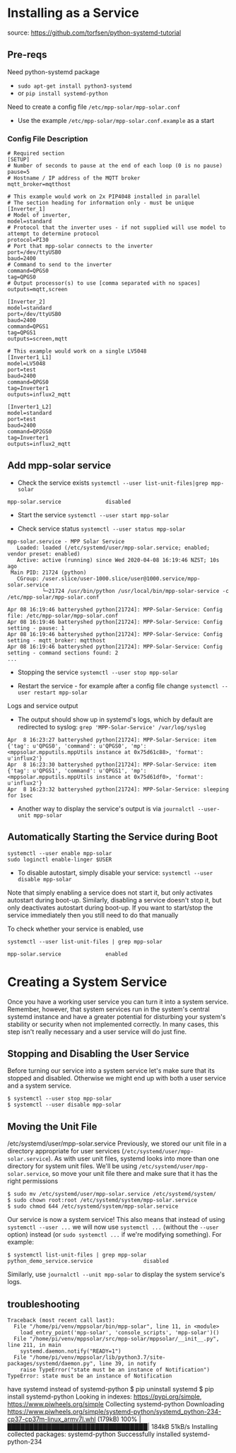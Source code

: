 # Installing as a Service #
source: https://github.com/torfsen/python-systemd-tutorial

## Pre-reqs ##
Need python-systemd package
* `sudo apt-get install python3-systemd`
* or `pip install systemd-python`

Need to create a config file `/etc/mpp-solar/mpp-solar.conf`
* Use the example `/etc/mpp-solar/mpp-solar.conf.example` as a start

### Config File Description ###
```
# Required section
[SETUP]
# Number of seconds to pause at the end of each loop (0 is no pause)
pause=5
# Hostname / IP address of the MQTT broker
mqtt_broker=mqtthost

# This example would work on 2x PIP4048 installed in parallel
# The section heading for information only - must be unique
[Inverter_1]
# Model of inverter,        
model=standard
# Protocol that the inverter uses - if not supplied will use model to attempt to determine protocol
protocol=PI30
# Port that mpp-solar connects to the inverter
port=/dev/ttyUSB0
baud=2400
# Command to send to the inverter
command=QPGS0
tag=QPGS0
# Output processor(s) to use [comma separated with no spaces]
outputs=mqtt,screen

[Inverter_2]
model=standard
port=/dev/ttyUSB0
baud=2400
command=QPGS1
tag=QPGS1
outputs=screen,mqtt

# This example would work on a single LV5048
[Inverter1_L1]
model=LV5048
port=test
baud=2400
command=QPGS0
tag=Inverter1
outputs=influx2_mqtt

[Inverter1_L2]
model=standard
port=test
baud=2400
command=QP2GS0
tag=Inverter1
outputs=influx2_mqtt
```
## Add mpp-solar service ##

* Check the service exists
`systemctl --user list-unit-files|grep mpp-solar`
```
mpp-solar.service              disabled
```
* Start the service
`systemctl --user start mpp-solar`

* Check service status
`systemctl --user status mpp-solar`
```
mpp-solar.service - MPP Solar Service
   Loaded: loaded (/etc/systemd/user/mpp-solar.service; enabled; vendor preset: enabled)
   Active: active (running) since Wed 2020-04-08 16:19:46 NZST; 10s ago
 Main PID: 21724 (python)
   CGroup: /user.slice/user-1000.slice/user@1000.service/mpp-solar.service
           └─21724 /usr/bin/python /usr/local/bin/mpp-solar-service -c /etc/mpp-solar/mpp-solar.conf

Apr 08 16:19:46 batteryshed python[21724]: MPP-Solar-Service: Config file: /etc/mpp-solar/mpp-solar.conf
Apr 08 16:19:46 batteryshed python[21724]: MPP-Solar-Service: Config setting - pause: 1
Apr 08 16:19:46 batteryshed python[21724]: MPP-Solar-Service: Config setting - mqtt_broker: mqtthost
Apr 08 16:19:46 batteryshed python[21724]: MPP-Solar-Service: Config setting - command sections found: 2
...
```

* Stopping the service
`systemctl --user stop mpp-solar`

* Restart the service - for example after a config file change
`systemctl --user restart mpp-solar`

Logs and service output
* The output should show up in systemd's logs, which by default are redirected to syslog:
`grep 'MPP-Solar-Service' /var/log/syslog`
```
Apr  8 16:23:27 batteryshed python[21724]: MPP-Solar-Service: item {'tag': u'QPGS0', 'command': u'QPGS0', 'mp': <mppsolar.mpputils.mppUtils instance at 0x75d61c88>, 'format': u'influx2'}
Apr  8 16:23:30 batteryshed python[21724]: MPP-Solar-Service: item {'tag': u'QPGS1', 'command': u'QPGS1', 'mp': <mppsolar.mpputils.mppUtils instance at 0x75d61df0>, 'format': u'influx2'}
Apr  8 16:23:32 batteryshed python[21724]: MPP-Solar-Service: sleeping for 1sec
```

* Another way to display the service's output is via
`journalctl --user-unit mpp-solar`

## Automatically Starting the Service during Boot ##
```
systemctl --user enable mpp-solar
sudo loginctl enable-linger $USER
```

* To disable autostart, simply disable your service:
`systemctl --user disable mpp-solar`

Note that simply enabling a service does not start it, but only activates autostart during boot-up. Similarly, disabling a service doesn't stop it, but only deactivates autostart during boot-up. If you want to start/stop the service immediately then you still need to do that manually

To check whether your service is enabled, use

`systemctl --user list-unit-files | grep mpp-solar`
```
mpp-solar.service              enabled
```

# Creating a System Service #
Once you have a working user service you can turn it into a system service. Remember, however, that system services run in the system's central systemd instance and have a greater potential for disturbing your system's stability or security when not implemented correctly. In many cases, this step isn't really necessary and a user service will do just fine.

## Stopping and Disabling the User Service ##
Before turning our service into a system service let's make sure that its stopped and disabled. Otherwise we might end up with both a user service and a system service.
```
$ systemctl --user stop mpp-solar
$ systemctl --user disable mpp-solar
```
## Moving the Unit File ##
/etc/systemd/user/mpp-solar.service
Previously, we stored our unit file in a directory appropriate for user services (`/etc/systemd/user/mpp-solar.service`). As with user unit files, systemd looks into more than one directory for system unit files. We'll be using `/etc/systemd/user/mpp-solar.service`, so move your unit file there and make sure that it has the right permissions
```
$ sudo mv /etc/systemd/user/mpp-solar.service /etc/systemd/system/
$ sudo chown root:root /etc/systemd/system/mpp-solar.service
$ sudo chmod 644 /etc/systemd/system/mpp-solar.service
```
Our service is now a system service! This also means that instead of using `systemctl --user ...` we will now use `systemctl ...` (without the `--user` option) instead (or `sudo systemctl ...` if we're modifying something). For example:
```
$ systemctl list-unit-files | grep mpp-solar
python_demo_service.service                disabled
```
Similarly, use `journalctl --unit mpp-solar` to display the system service's logs.


## troubleshooting ##
```
Traceback (most recent call last):
  File "/home/pi/venv/mppsolar/bin/mpp-solar", line 11, in <module>
    load_entry_point('mpp-solar', 'console_scripts', 'mpp-solar')()
  File "/home/pi/venv/mppsolar/src/mpp-solar/mppsolar/__init__.py", line 211, in main
    systemd.daemon.notify("READY=1")
  File "/home/pi/venv/mppsolar/lib/python3.7/site-packages/systemd/daemon.py", line 39, in notify
    raise TypeError("state must be an instance of Notification")
TypeError: state must be an instance of Notification
```
have systemd instead of systemd-python
$ pip uninstall systemd
$ pip install systemd-python
Looking in indexes: https://pypi.org/simple, https://www.piwheels.org/simple
Collecting systemd-python
  Downloading https://www.piwheels.org/simple/systemd-python/systemd_python-234-cp37-cp37m-linux_armv7l.whl (179kB)
    100% |████████████████████████████████| 184kB 51kB/s
Installing collected packages: systemd-python
Successfully installed systemd-python-234
